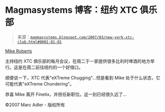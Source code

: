 <!--yml

分类：未分类

日期：2024-05-18 05:10:41

-->

# Magmasystems 博客：纽约 XTC 俱乐部

> 来源：[`magmasystems.blogspot.com/2007/03/new-york-xtc-club.html#0001-01-01`](http://magmasystems.blogspot.com/2007/03/new-york-xtc-club.html#0001-01-01)

[Mike Roberts](http://mikebroberts.com/blogtastic/)

主持纽约 XTC 俱乐部的每月会议，在周二于一家提供很多比利时啤酒的地方举行。这是在周二前往纽约的一个好借口。

顺便说一下，XTC 代表"eXTreme Chugging"...但是看到 Mike 处于什么状态，它可能代表"eXTreme Chundering"。

恭喜 Mike 离开 Finetix，并担任新职位。这一刻已经很久远了...

©2007 Marc Adler - 版权所有

